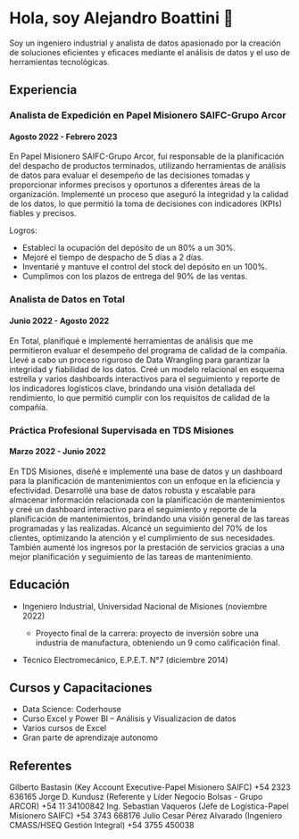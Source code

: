 # Hola, soy Alejandro Boattini 👋

Soy un ingeniero industrial y analista de datos apasionado por la creación de soluciones eficientes y eficaces mediante el análisis de datos y el uso de herramientas tecnológicas. 

## Experiencia

### Analista de Expedición en Papel Misionero SAIFC-Grupo Arcor
#### Agosto 2022 - Febrero 2023

En Papel Misionero SAIFC-Grupo Arcor, fui responsable de la planificación del despacho de productos terminados, utilizando herramientas de análisis de datos para evaluar el desempeño de las decisiones tomadas y proporcionar informes precisos y oportunos a diferentes áreas de la organización. Implementé un proceso que aseguró la integridad y la calidad de los datos, lo que permitió la toma de decisiones con indicadores (KPIs) fiables y precisos.

Logros:
- Establecí la ocupación del depósito de un 80% a un 30%.
- Mejoré el tiempo de despacho de 5 días a 2 días.
- Inventarié y mantuve el control del stock del depósito en un 100%.
- Cumplimos con los plazos de entrega del 90% de las ventas.

### Analista de Datos en Total
#### Junio 2022 - Agosto 2022

En Total, planifiqué e implementé herramientas de análisis que me permitieron evaluar el desempeño del programa de calidad de la compañía. Llevé a cabo un proceso riguroso de Data Wrangling para garantizar la integridad y fiabilidad de los datos. Creé un modelo relacional en esquema estrella y varios dashboards interactivos para el seguimiento y reporte de los indicadores logísticos clave, brindando una visión detallada del rendimiento, lo que permitió cumplir con los requisitos de calidad de la compañía.

### Práctica Profesional Supervisada en TDS Misiones
#### Marzo 2022 - Junio 2022

En TDS Misiones, diseñé e implementé una base de datos y un dashboard para la planificación de mantenimientos con un enfoque en la eficiencia y efectividad. Desarrollé una base de datos robusta y escalable para almacenar información relacionada con la planificación de mantenimientos y creé un dashboard interactivo para el seguimiento y reporte de la planificación de mantenimientos, brindando una visión general de las tareas programadas y las realizadas. Alcancé un seguimiento del 70% de los clientes, optimizando la atención y el cumplimiento de sus necesidades. También aumenté los ingresos por la prestación de servicios gracias a una mejor planificación y seguimiento de las tareas de mantenimiento.

## Educación

- Ingeniero Industrial, Universidad Nacional de Misiones (noviembre 2022)
    - Proyecto final de la carrera: proyecto de inversión sobre una industria de manufactura, obteniendo un 9 como calificación final.

- Técnico Electromecánico, E.P.E.T. N°7 (diciembre 2014)

## Cursos y Capacitaciones

- Data Science: Coderhouse
- Curso Excel y Power BI – Análisis y Visualizacion de datos
- Varios cursos de Excel
- Gran parte de aprendizaje autonomo

## Referentes

Gilberto Bastasin (Key Account Executive-Papel Misionero SAIFC) +54 2323 636165
Jorge D. Kundusz (Referente y Líder Negocio Bolsas - Grupo ARCOR) +54 11 34100842
Ing. Sebastian Vaqueros (Jefe de Logística-Papel Misionero SAIFC) +54 3743 668176
Julio Cesar Pérez Alvarado (Ingeniero CMASS/HSEQ Gestión Integral) +54 3755 450038

